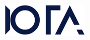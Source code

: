 <p align="center">
  <a href="https://github.com/SimonBlanke/Hyperactive/tree/master/hyperactive/sub_packages/iota"><img src="./images/iota.png" height="100"></a>
</p>
